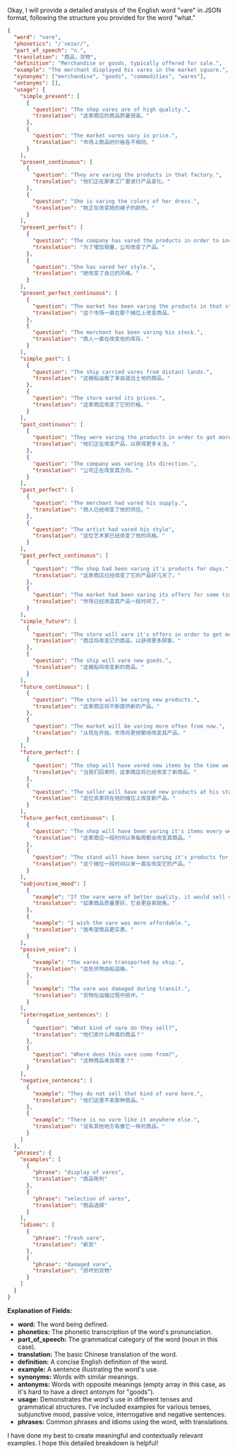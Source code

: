 Okay, I will provide a detailed analysis of the English word "vare" in JSON format, following the structure you provided for the word "what."

```json
{
  "word": "vare",
  "phonetics": "/ˈveɪər/",
  "part_of_speech": "n.",
  "translation": "商品，货物",
  "definition": "Merchandise or goods, typically offered for sale.",
  "example": "The merchant displayed his vares in the market square.",
  "synonyms": ["merchandise", "goods", "commodities", "wares"],
  "antonyms": [],
  "usage": {
    "simple_present": [
      {
        "question": "The shop vares are of high quality.",
        "translation": "这家商店的商品质量很高。"
      },
      {
        "question": "The market vares vary in price.",
        "translation": "市场上商品的价格各不相同。"
      }
    ],
    "present_continuous": [
      {
        "question": "They are varing the products in that factory.",
        "translation": "他们正在那家工厂里进行产品变化。"
      },
      {
        "question": "She is varing the colors of her dress.",
        "translation": "她正在改变她的裙子的颜色。"
      }
    ],
    "present_perfect": [
      {
        "question": "The company has vared the products in order to increase sells.",
        "translation": "为了增加销量，公司改变了产品。"
      },
      {
        "question": "She has vared her style.",
        "translation": "她改变了自己的风格。"
      }
    ],
    "present_perfect_continuous": [
      {
        "question": "The market has been varing the products in that stall.",
        "translation": "这个市场一直在那个摊位上改变商品。"
      },
      {
        "question": "The merchant has been varing his stock.",
        "translation": "商人一直在改变他的库存。"
      }
    ],
    "simple_past": [
      {
        "question": "The ship carried vares from distant lands.",
        "translation": "这艘船运载了来自遥远土地的商品。"
      },
      {
        "question": "The store vared its prices.",
        "translation": "这家商店改变了它的价格。"
      }
    ],
    "past_continuous": [
      {
        "question": "They were varing the products in order to get more attention.",
        "translation": "他们正在改变产品，以获得更多关注。"
      },
      {
        "question": "The company was varing its direction.",
        "translation": "公司正在改变其方向。"
      }
    ],
    "past_perfect": [
      {
        "question": "The merchant had vared his supply.",
        "translation": "商人已经改变了他的供应。"
      },
      {
        "question": "The artist had vared his style",
        "translation": "这位艺术家已经改变了他的风格。"
      }
    ],
    "past_perfect_continuous": [
      {
        "question": "The shop had been varing it's products for days.",
        "translation": "这家商店已经改变了它的产品好几天了。"
      },
      {
        "question": "The market had been varing its offers for some time.",
        "translation": "市场已经改变其产品一段时间了。"
      }
    ],
    "simple_future": [
      {
        "question": "The store will vare it's offers in order to get more customers.",
        "translation": "商店将改变它的商品，以获得更多顾客。"
      },
      {
        "question": "The ship will vare new goods.",
        "translation": "这艘船将改变新的商品。"
      }
    ],
    "future_continuous": [
      {
        "question": "The store will be varing new products.",
        "translation": "这家商店将不断提供新的产品。"
      },
      {
        "question": "The market will be varing more often from now.",
        "translation": "从现在开始，市场将更频繁地改变其产品。"
      }
    ],
    "future_perfect": [
      {
        "question": "The shop will have vared new items by the time we come back.",
        "translation": "当我们回来时，这家商店将已经改变了新商品。"
      },
      {
        "question": "The seller will have vared new products at his stand.",
        "translation": "这位卖家将在他的摊位上改变新产品。"
      }
    ],
    "future_perfect_continuous": [
      {
        "question": "The shop will have been varing it's items every week for a while.",
        "translation": "这家商店一段时间以来每周都会改变其商品。"
      },
      {
        "question": "The stand will have been varing it's products for some time now.",
        "translation": "这个摊位一段时间以来一直在改变它的产品。"
      }
    ],
    "subjunctive_mood": [
      {
        "example": "If the vare were of better quality, it would sell more easily.",
        "translation": "如果商品质量更好，它会更容易销售。"
      },
      {
        "example": "I wish the vare was more affordable.",
        "translation": "我希望商品更实惠。"
      }
    ],
    "passive_voice": [
      {
        "example": "The vares are transported by ship.",
        "translation": "这些货物由船运输。"
      },
      {
        "example": "The vare was damaged during transit.",
        "translation": "货物在运输过程中损坏。"
      }
    ],
    "interrogative_sentences": [
      {
        "question": "What kind of vare do they sell?",
        "translation": "他们卖什么种类的商品？"
      },
      {
        "question": "Where does this vare come from?",
        "translation": "这种商品来自哪里？"
      }
    ],
    "negative_sentences": [
      {
        "example": "They do not sell that kind of vare here.",
        "translation": "他们这里不卖那种商品。"
      },
      {
        "example": "There is no vare like it anywhere else.",
        "translation": "没有其他地方有像它一样的商品。"
      }
    ]
  },
  "phrases": {
    "examples": [
      {
        "phrase": "display of vares",
        "translation": "商品陈列"
      },
      {
        "phrase": "selection of vares",
        "translation": "商品选择"
      }
    ],
    "idioms": [
      {
        "phrase": "fresh vare",
        "translation": "新货"
      },
      {
        "phrase": "damaged vare",
        "translation": "损坏的货物"
      }
    ]
  }
}
```

**Explanation of Fields:**

*   **word:** The word being defined.
*   **phonetics:** The phonetic transcription of the word's pronunciation.
*   **part\_of\_speech:**  The grammatical category of the word (noun in this case).
*   **translation:** The basic Chinese translation of the word.
*   **definition:** A concise English definition of the word.
*   **example:** A sentence illustrating the word's use.
*   **synonyms:** Words with similar meanings.
*   **antonyms:** Words with opposite meanings (empty array in this case, as it's hard to have a direct antonym for "goods").
*   **usage:** Demonstrates the word's use in different tenses and grammatical structures.  I've included examples for various tenses, subjunctive mood, passive voice, interrogative and negative sentences.
*   **phrases:** Common phrases and idioms using the word, with translations.

I have done my best to create meaningful and contextually relevant examples.  I hope this detailed breakdown is helpful!
 